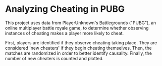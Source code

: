 # Analyzing Cheating in PUBG

This project uses data from PlayerUnknown's Battlegrounds ("PUBG"), an online multiplayer battle royale game, to determine whether observing instances of cheating makes a player more likely to cheat.

First, players are identified if they observe cheating taking place. They are considered 'new cheaters' if they begin cheating themselves. Then, the matches are randomized in order to better identify causality. Finally, the number of new cheaters is counted and plotted.
